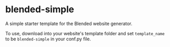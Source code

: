 # blended-simple
A simple starter template for the Blended website generator.

To use, download into your website's template folder and set `template_name` to be `blended-simple` in your conf.py file.
